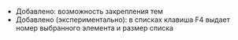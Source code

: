 - Добавлено: возможность закрепления тем
- Добавлено (экспериментально): в списках клавиша F4 выдает номер выбранного элемента и размер списка